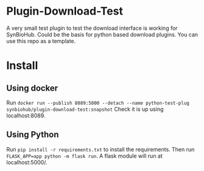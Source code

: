 # Plugin-Download-Test
A very small test plugin to test the download interface is working for SynBioHub. Could be the basis for python based download plugins. You can use this repo as a template.

# Install
## Using docker
Run `docker run --publish 8089:5000 --detach --name python-test-plug synbiohub/plugin-download-test:snapshot`
Check it is up using localhost:8089.

## Using Python
Run `pip install -r requirements.txt` to install the requirements. Then run `FLASK_APP=app python -m flask run`. A flask module will run at localhost:5000/.  
